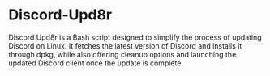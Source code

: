 # Discord-Upd8r
 Discord Upd8r is a Bash script designed to simplify the process of updating Discord on Linux. It fetches the latest version of Discord and installs it through dpkg, while also offering cleanup options and launching the updated Discord client once the update is complete.
